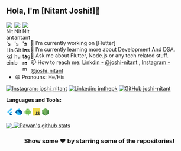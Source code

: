 ## Hola, I'm [Nitant Joshi!]👋

<a href="https://www.linkedin.com/in/joshi-nitant/">
  <img align="left" alt="Nitant's Linkdein" width="22px" src="https://cdn.jsdelivr.net/npm/simple-icons@v3/icons/linkedin.svg" />
</a>
<a href="https://github.com/joshi-nitant">
  <img align="left" alt="Nitant's Github" width="22px" src="https://cdn.jsdelivr.net/npm/simple-icons@v3/icons/github.svg" />
</a>
<a href="https://www.instagram.com/joshi_nitant/">
  <img align="left" alt="Nitant's Instagram" width="22px" src="https://cdn.jsdelivr.net/npm/simple-icons@v3/icons/instagram.svg" />
</a>
<br/>
<br/>



- 🔭 I’m currently working on [Flutter]
- 🌱 I’m currently learning more about Development And DSA.
- 💬 Ask me about Flutter, Node.js or any tech related stuff.
- 📫 How to reach me: [Linkdin - @joshi-nitant](https://www.linkedin.com/in/joshi-nitant/) , [Instagram - @joshi_nitant](https://www.instagram.com/joshi_nitant/)
- 😄 Pronouns: He/His

[![Instagram: joshi_nitant](https://img.shields.io/twitter/follow/joshi-nitant?style=social)](https://www.instagram.com/joshi_nitant/)
[![Linkedin: imthepk](https://img.shields.io/badge/-joshi-nitant-blue?style=flat-square&logo=Linkedin&logoColor=white&link=https://www.linkedin.com/in/joshi-nitant)](https://www.linkedin.com/in/joshi-nitant)
[![GitHub joshi-nitant](https://img.shields.io/github/followers/joshi-nitant?label=follow&style=social)](https://github.com/joshi-nitant)



**Languages and Tools:**  

<code><img height="20" src="https://raw.githubusercontent.com/github/explore/80688e429a7d4ef2fca1e82350fe8e3517d3494d/topics/flutter/flutter.png"></code>
<code><img height="20" src="https://raw.githubusercontent.com/github/explore/80688e429a7d4ef2fca1e82350fe8e3517d3494d/topics/dart/dart.png"></code>
<code><img height="20" src="https://raw.githubusercontent.com/github/explore/80688e429a7d4ef2fca1e82350fe8e3517d3494d/topics/android/android.png"></code>
<code><img height="20" src="https://raw.githubusercontent.com/github/explore/80688e429a7d4ef2fca1e82350fe8e3517d3494d/topics/javascript/javascript.png"></code>
<code><img height="20" src="https://raw.githubusercontent.com/github/explore/80688e429a7d4ef2fca1e82350fe8e3517d3494d/topics/nodejs/nodejs.png"></code>    

<a href="https://github.com/joshi-nitant">
  <img align="center" src="https://github-readme-stats.vercel.app/api/top-langs/?username=joshi-nitant&theme=light&hide_langs_below=1" />
</a>
<a href="https://github.com/joshi-nitant">
 <img align="center" src="https://github-readme-stats.vercel.app/api?username=joshi-nitant&show_icons=true&theme=light&line_height=27" alt="Pawan's github stats"/>
</a>

<div align="center">

### Show some ❤️ by starring some of the repositories!

</div>
